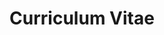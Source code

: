 ---
layout: cv
permalink: /cv/
title: Curriculum Vitae
nav: true
nav_order: 5
cv_pdf: example_pdf.pdf # you can also use external links here
description:
toc:
  sidebar: left
---